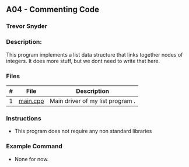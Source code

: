 ## A04 - Commenting Code
### Trevor Snyder
### Description:
This program implements a list data structure that links together nodes of integers. It does more stuff, 
but we dont need to write that here.

### Files

|   #   | File     | Description                      |
| :---: | -------- | -------------------------------- |
|   1   | [main.cpp](https://github.com/tdsnyder3/2143-OOP-Snyder/blob/main/Assignments/A04/main.cpp) | Main driver of my list program . |


### Instructions

- This program does not require any non standard libraries

### Example Command

- None for now.
